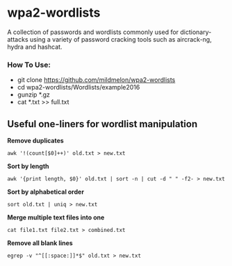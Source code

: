 # wpa2-wordlists

A collection of passwords and wordlists commonly used for dictionary-attacks using a variety of password cracking tools such as aircrack-ng, hydra and hashcat.

### How To Use:

* git clone https://github.com/mildmelon/wpa2-wordlists
* cd wpa2-wordlists/Wordlists/example2016
* gunzip *.gz
* cat *.txt >> full.txt

## Useful one-liners for wordlist manipulation
**Remove duplicates**
```
awk '!(count[$0]++)' old.txt > new.txt
```
**Sort by length**
```
awk '{print length, $0}' old.txt | sort -n | cut -d " " -f2- > new.txt
```

**Sort by alphabetical order**
```
sort old.txt | uniq > new.txt
```
**Merge multiple text files into one**
```
cat file1.txt file2.txt > combined.txt
```

**Remove all blank lines**
```
egrep -v "^[[:space:]]*$" old.txt > new.txt
```
